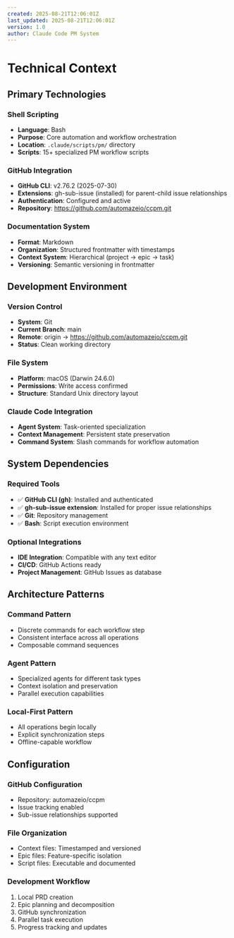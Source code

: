 ```yaml
---
created: 2025-08-21T12:06:01Z
last_updated: 2025-08-21T12:06:01Z
version: 1.0
author: Claude Code PM System
---
```


# Technical Context

## Primary Technologies

### Shell Scripting
- **Language**: Bash
- **Purpose**: Core automation and workflow orchestration
- **Location**: `.claude/scripts/pm/` directory
- **Scripts**: 15+ specialized PM workflow scripts

### GitHub Integration
- **GitHub CLI**: v2.76.2 (2025-07-30)
- **Extensions**: gh-sub-issue (installed) for parent-child issue relationships
- **Authentication**: Configured and active
- **Repository**: https://github.com/automazeio/ccpm.git

### Documentation System
- **Format**: Markdown
- **Organization**: Structured frontmatter with timestamps
- **Context System**: Hierarchical (project → epic → task)
- **Versioning**: Semantic versioning in frontmatter

## Development Environment

### Version Control
- **System**: Git
- **Current Branch**: main
- **Remote**: origin → https://github.com/automazeio/ccpm.git
- **Status**: Clean working directory

### File System
- **Platform**: macOS (Darwin 24.6.0)
- **Permissions**: Write access confirmed
- **Structure**: Standard Unix directory layout

### Claude Code Integration
- **Agent System**: Task-oriented specialization
- **Context Management**: Persistent state preservation
- **Command System**: Slash commands for workflow automation

## System Dependencies

### Required Tools
- ✅ **GitHub CLI (gh)**: Installed and authenticated
- ✅ **gh-sub-issue extension**: Installed for proper issue relationships
- ✅ **Git**: Repository management
- ✅ **Bash**: Script execution environment

### Optional Integrations
- **IDE Integration**: Compatible with any text editor
- **CI/CD**: GitHub Actions ready
- **Project Management**: GitHub Issues as database

## Architecture Patterns

### Command Pattern
- Discrete commands for each workflow step
- Consistent interface across all operations
- Composable command sequences

### Agent Pattern
- Specialized agents for different task types
- Context isolation and preservation
- Parallel execution capabilities

### Local-First Pattern
- All operations begin locally
- Explicit synchronization steps
- Offline-capable workflow

## Configuration

### GitHub Configuration
- Repository: automazeio/ccpm
- Issue tracking enabled
- Sub-issue relationships supported

### File Organization
- Context files: Timestamped and versioned
- Epic files: Feature-specific isolation
- Script files: Executable and documented

### Development Workflow
1. Local PRD creation
2. Epic planning and decomposition
3. GitHub synchronization
4. Parallel task execution
5. Progress tracking and updates